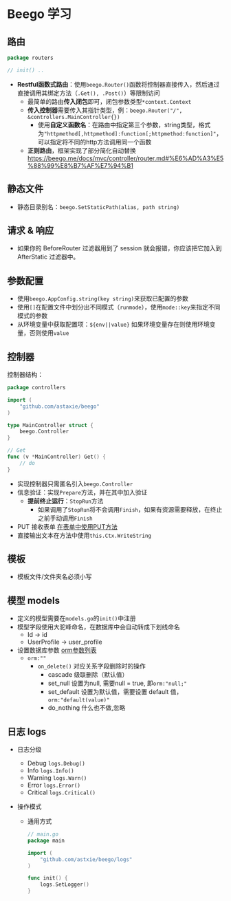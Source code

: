 # Beego 学习

## 路由

```go
package routers

// init() ..
```



- **Restful函数式路由**：使用`beego.Router()`函数将控制器直接传入，然后通过直接调用其绑定方法（`.Get(), .Post()`）等限制访问
  - 最简单的路由**传入闭包**即可，闭包参数类型`*context.Context`
  - **传入控制器**需要传入其指针类型，例：`beego.Router("/", &controllers.MainController{})`
    - 使用**自定义函数名**：在路由中指定第三个参数，string类型，格式为`"httpmethod[,httpmethod]:function[;httpmethod:function]"`，可以指定将不同的http方法调用同一个函数
  - **正则路由**，框架实现了部分简化自动替换 https://beego.me/docs/mvc/controller/router.md#%E6%AD%A3%E5%88%99%E8%B7%AF%E7%94%B1

## 静态文件

- 静态目录别名：`beego.SetStaticPath(alias, path string)`

## 请求 & 响应

- 如果你的 BeforeRouter 过滤器用到了 session 就会报错，你应该把它加入到 AfterStatic 过滤器中。

## 参数配置

- 使用`beego.AppConfig.string(key string)`来获取已配置的参数
- 使用`[]`在配置文件中划分出不同模式（`runmode`），使用`mode::key`来指定不同模式的参数
- 从环境变量中获取配置项：`${env||value}` 如果环境变量存在则使用环境变量，否则使用`value`

## 控制器

控制器结构：

```go
package controllers

import (
	"github.com/astaxie/beego"
)

type MainController struct {
    beego.Controller
}

// Get
func (v *MainController) Get() {
    // do
}
```



- 实现控制器只需匿名引入`beego.Controller`
- 信息验证：实现`Prepare`方法，并在其中加入验证
  - **提前终止运行**：`StopRun`方法
    - 如果调用了`StopRun`将不会调用`Finish`，如果有资源需要释放，在终止之前手动调用`Finish`
- PUT 接收表单 [在表单中使用PUT方法](https://beego.me/docs/mvc/controller/controller.md#%E5%9C%A8%E8%A1%A8%E5%8D%95%E4%B8%AD%E4%BD%BF%E7%94%A8-put-%E6%96%B9%E6%B3%95)
- 直接输出文本在方法中使用`this.Ctx.WriteString`

## 模板

- 模板文件/文件夹名必须小写

## 模型 models

- 定义的模型需要在`models.go`的`init()`中注册
- 模型字段使用大驼峰命名，在数据库中会自动转成下划线命名
    - Id -> id
    - UserProfile -> user_profile
- 设置数据库参数 [orm参数列表](https://beego.me/docs/mvc/model/models.md#%E8%AE%BE%E7%BD%AE%E5%8F%82%E6%95%B0)
    - `orm:""`
        - `on_delete()` 对应关系字段删除时的操作
            - cascade 级联删除（默认值）
            - set_null 设置为null, 需要null = true, 即`orm:"null;"`
            - set_default 设置为默认值，需要设置 default 值，`orm:"default(value)"`
            - do_nothing 什么也不做,忽略

## 日志 logs

- 日志分级

    - Debug `logs.Debug()`
    - Info `logs.Info()`
    - Warning `logs.Warn()`
    - Error `logs.Error()`
    - Critical `logs.Critical()`

- 操作模式

    - 通用方式

        ```go
        // main.go
        package main
        
        import (
        	"github.com/astxie/beego/logs"
        )
        
        func init() {
            logs.SetLogger()
        }
        ```

        

        